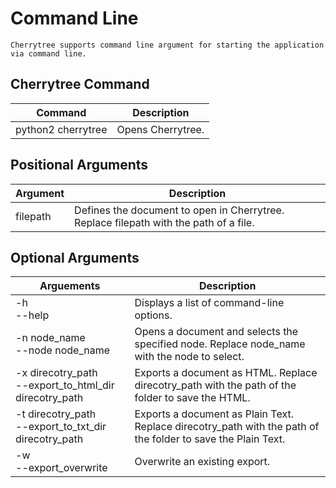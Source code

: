 
# Command Line


	Cherrytree supports command line argument for starting the application via command line.

 ## Cherrytree Command

		
| Command | Description |
| --- | --- |
| python2 cherrytree<br> | Opens Cherrytree.<br> |


 ## Positional Arguments

		

 
| Argument | Description |
| --- | --- |
| filepath<br> | Defines the document to open in Cherrytree. Replace filepath with the path of a file.<br> |
## Optional Arguments

		

| Arguements | Description |
| --- | --- |
| -h<br> --help<br> | Displays a list of command-line options.<br> |
| -n node_name<br> --node node_name<br> | Opens a document and selects the specified node. Replace node_name with the node to select.<br> |
| -x direcotry_path<br> --export_to_html_dir direcotry_path<br> | Exports a document as HTML. Replace direcotry_path with the path of the folder to save the HTML.<br> |
| -t direcotry_path<br> --export_to_txt_dir direcotry_path<br> | Exports a document as Plain Text. Replace direcotry_path with the path of the folder to save the Plain Text.<br> |
| -w<br> --export_overwrite<br> | Overwrite an existing export.<br> |
